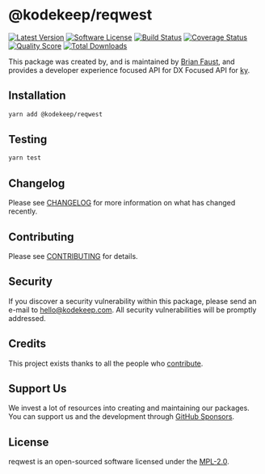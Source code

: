 # @kodekeep/reqwest

[![Latest Version](https://badgen.net/npm/v/@kodekeep/reqwest)](https://npmjs.com/package/@kodekeep/reqwest)
[![Software License](https://badgen.net/npm/license/@kodekeep/reqwest)](https://npmjs.com/package/@kodekeep/reqwest)
[![Build Status](https://img.shields.io/github/workflow/status/kodekeep/reqwest/run-tests?label=tests)](https://github.com/kodekeep/reqwest/actions?query=workflow%3Arun-tests+branch%3Amaster)
[![Coverage Status](https://badgen.net/codeclimate/coverage/kodekeep/reqwest)](https://codeclimate.com/github/kodekeep/reqwest)
[![Quality Score](https://badgen.net/codeclimate/maintainability/kodekeep/reqwest)](https://codeclimate.com/github/kodekeep/reqwest)
[![Total Downloads](https://badgen.net/npm/dt/@kodekeep/reqwest)](https://npmjs.com/package/@kodekeep/reqwest)

This package was created by, and is maintained by [Brian Faust](https://github.com/faustbrian), and provides a developer experience focused API for DX Focused API for [ky](https://github.com/sindresorhus/ky).

## Installation

```bash
yarn add @kodekeep/reqwest
```

## Testing

```bash
yarn test
```

## Changelog

Please see [CHANGELOG](CHANGELOG.md) for more information on what has changed recently.

## Contributing

Please see [CONTRIBUTING](CONTRIBUTING.md) for details.

## Security

If you discover a security vulnerability within this package, please send an e-mail to hello@kodekeep.com. All security vulnerabilities will be promptly addressed.

## Credits

This project exists thanks to all the people who [contribute](../../contributors).

## Support Us

We invest a lot of resources into creating and maintaining our packages. You can support us and the development through [GitHub Sponsors](https://github.com/sponsors/faustbrian).

## License

reqwest is an open-sourced software licensed under the [MPL-2.0](LICENSE.md).
